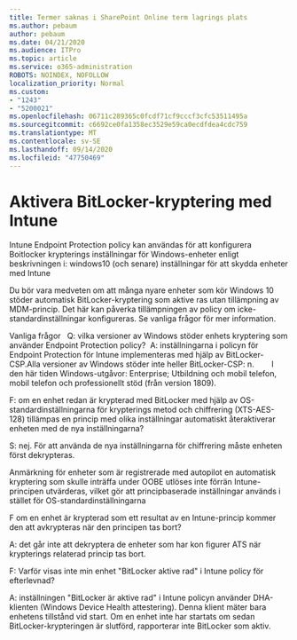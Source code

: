 ```yaml
---
title: Termer saknas i SharePoint Online term lagrings plats
ms.author: pebaum
author: pebaum
ms.date: 04/21/2020
ms.audience: ITPro
ms.topic: article
ms.service: o365-administration
ROBOTS: NOINDEX, NOFOLLOW
localization_priority: Normal
ms.custom:
- "1243"
- "5200021"
ms.openlocfilehash: 06711c289365c0fcdf71cf9cccf3cfc53511495a
ms.sourcegitcommit: c6692ce0fa1358ec3529e59ca0ecdfdea4cdc759
ms.translationtype: MT
ms.contentlocale: sv-SE
ms.lasthandoff: 09/14/2020
ms.locfileid: "47750469"
---
```

# <a name="enabling-bitlocker-encryption-with-intune"></a>Aktivera BitLocker-kryptering med Intune

Intune Endpoint Protection policy kan användas för att konfigurera Boitlocker krypterings inställningar för Windows-enheter enligt beskrivningen i: windows10 (och senare) inställningar för att skydda enheter med Intune

Du bör vara medveten om att många nyare enheter som kör Windows 10 stöder automatisk BitLocker-kryptering som aktive ras utan tillämpning av MDM-princip. Det här kan påverka tillämpningen av policy om icke-standardinställningar konfigureras. Se vanliga frågor för mer information.


Vanliga frågor   Q: vilka versioner av Windows stöder enhets kryptering som använder Endpoint Protection policy?
 A: inställningarna i policyn för Endpoint Protection för Intune implementeras med hjälp av BitLocker-CSP.Alla versioner av Windows stöder inte heller BitLocker-CSP: n. 
      I den här tiden Windows-utgåvor: Enterprise; Utbildning och mobil telefon, mobil telefon och professionellt stöd (från version 1809).




F: om en enhet redan är krypterad med BitLocker med hjälp av OS-standardinställningarna för krypterings metod och chiffrering (XTS-AES-128) tillämpas en princip med olika inställningar automatiskt återaktiverar enheten med de nya inställningarna?

S: nej. För att använda de nya inställningarna för chiffrering måste enheten först dekrypteras.

Anmärkning för enheter som är registrerade med autopilot en automatisk kryptering som skulle inträffa under OOBE utlöses inte förrän Intune-principen utvärderas, vilket gör att principbaserade inställningar används i stället för OS-standardinställningarna




F om en enhet är krypterad som ett resultat av en Intune-princip kommer den att avkrypteras när den principen tas bort?

A: det går inte att dekryptera de enheter som har kon figurer ATS när krypterings relaterad princip tas bort.




F: Varför visas inte min enhet "BitLocker aktive rad" i Intune policy för efterlevnad?

A: inställningen "BitLocker är aktive rad" i Intune policyn använder DHA-klienten (Windows Device Health attestering). Denna klient mäter bara enhetens tillstånd vid start. Om en enhet inte har startats om sedan BitLocker-krypteringen är slutförd, rapporterar inte BitLocker som aktiv.